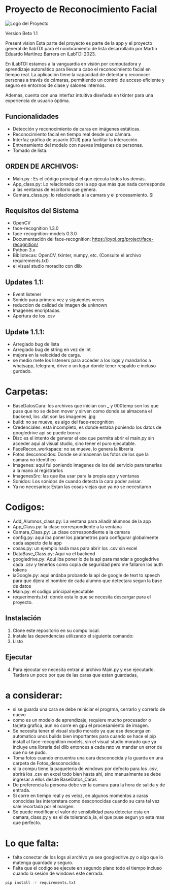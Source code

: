 # Proyecto de Reconocimiento Facial

![Logo del Proyecto](ruta/a/logo.png)

Version Beta 1.1

Present vision
Esta parte del proyecto es parte de la app y el proyecto general de IlabTDI para el nombramiento de lista desarrollado por Martín Eduardo Martínez Barrera en iLabTDI 2023.

En iLabTDI estamos a la vanguardia en visión por computadora y aprendizaje automático para llevar a cabo el reconocimiento facial en tiempo real. La aplicación tiene la capacidad de detectar y reconocer personas a través de cámaras, permitiendo un control de acceso eficiente y seguro en entornos de clase y salones internos. 

Además, cuenta con una interfaz intuitiva diseñada en tkinter para una experiencia de usuario óptima.


## Funcionalidades

- Detección y reconocimiento de caras en imágenes estáticas.
- Reconocimiento facial en tiempo real desde una cámara.
- Interfaz gráfica de usuario (GUI) para facilitar la interacción.
- Entrenamiento del modelo con nuevas imágenes de personas.
- Tomado de lista.

## ORDEN DE ARCHIVOS:
- Main.py : Es el código principal el que ejecuta todos los demás.
- App_class.py: Lo relacionado con la app que más que nada corresponde a las ventanas de escritorio que genera.
- Camara_class.py: lo relacionado a la camara y el procesamiento. Si 


## Requisitos del Sistema

- OpenCV
- face-recognition 1.3.0
- face-recognition-models 0.3.0
- Documentación del face-recognition: https://pypi.org/project/face-recognition/
- Python 3.x
- Bibliotecas: OpenCV, tkinter, numpy, etc. (Consulte el archivo requirements.txt)
- el visual studio moradito con dlib


## Updates 1.1:
- Event listener
- Sonido para primera vez y siguientes veces
- reduccion de calidad de imagen de unknown
- Imagenes encriptadas.
- Apertura de los .csv


## Update 1.1.1:
- Arreglado bug de lista
- Arreglado bug de string en vez de int
- mejora en la velocidad de carga.
- se medio mete los listeners para acceder a los logs y mandarlos a whatsapp, telegram, drive o un lugar donde tener respaldo e incluso gurdado.


# Carpetas:
- BaseDatosCara: los archivos que inician con _ y 000temp son los que puse que no se deben mover y sirven como donde se almacena el backend, los .dat son las imagenes .jpg 
- build: no se mueve, es algo del face-recognition
- Credenciales: esta incompleto, es donde estaba poniendo los datos de googledrive api se puede borrar
- Dist: es el intento de generar el exe que permita abrir el main.py sin acceder aqui al visual studio, sino tener el puro ejecutable.
- FaceRecon_workspace: no se mueve, lo genera la libreria
- Fotos desconocidos: Donde se almacenan las fotos de los que la camara no identifico 
- Imagenes: aqui fui poniendo imagenes de los del servicio para tenerlas a la mano al registrarlos
- ImagenesSrc: las que iba usar para la propia app y ventanas
- Sonidos: Los sonidos de cuando detecta la cara poder avisar.
- Ya no necesarios: Estan las cosas viejas que ya no se necesitaron

# Codigos:
- Add_Alumnos_class.py: La ventana para añadir alumnos de la app
- App_Class.py: la clase correspondiente a la ventana
- Camara_Class.py: La clase correspondiente a la camara
- config.py: aqui iba poner los parametros para configurar globalmente cada aspecto de la app
- cosas.py: un ejemplo nada mas para abrir los .csv sin excel
- DataBase_Class.py: Aqui va el backend
- googledrive.py: Aqui iba poner lo de la api para mandar a googledrive cada .csv  y tenerlos como copia de seguridad pero me fallaron los auth tokens
- iaGoogle.py: aqui andaba probando la api de google de text to speech para que dijera el nombre de cada alumno que detectara segun la base de datos
- Main.py: el codigo principal ejecutable
- requeriments.txt: donde esta lo que se necesita descargar para el proyecto.


## Instalación

1. Clone este repositorio en su compu local.
2. Instale las dependencias utilizando el siguiente comando:
3. Listo

## Ejecutar
4. Para ejecutar se necesita entrar al archivo Main.py y ese ejecutarlo. Tardara un poco por que de las caras que estan guardadas, 


# a considerar:
- si se guarda una cara se debe reiniciar el progrma, cerrarlo y correrlo de nuevo
- como es un modelo de aprendizaje, requiere mucho procesador o tarjeta grafica, aun no corre en gpu el procesamiento de imagen.
- Se necesita tener el visual studio morado ya que ese descarga en automatico unos builds bien importantes para cuando se hace el pip install al face-recognition models, sin el visual studio morado que ya incluye una libreria del dlib entonces a cada rato va mandar un error de que no se pudo.
- Toma fotos cuando encuentra una cara desconocida y la guarda en una carpeta de Fotos_desconocidos
- si la compu tiene la paqueteria de windows por defecto para los .csv, abrirá los .csv en excel todo bien hasta ahi, sino manualmente se debe ingresar a ellos desde BaseDatos_Caras
- De preferencia la persona debe ver la camara para la hora de salida y de entrada.
- Si corre en tiempo real y es veloz, en algunos momentos a caras conocidas las interpretara como desconocidas cuando su cara tal vez sale recortada por el margen.
- Se puede modificar el valor de sensibilidad para detectar esta en camara_class.py y es el de tolerancia_ia, el que puse segun yo esta mas que perfecto.



# Lo que falta:
- falta conectar de los logs al archivo ya sea googledrive.py o algo que lo matenga guardado y seguro.
- Falta que el codigo se ejecute en segundo plano todo el tiempo incluso cuando la sesión de windows este cerrada.


```bash
pip install -r requirements.txt